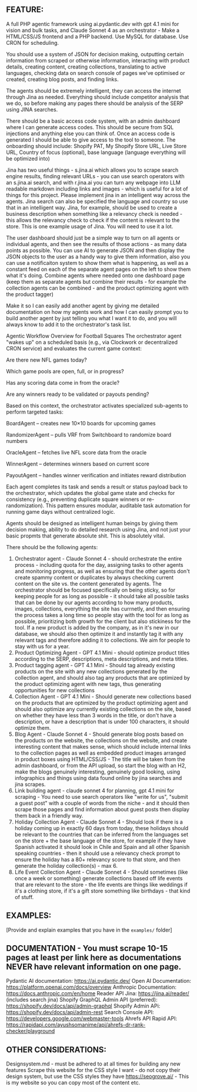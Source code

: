 ## FEATURE:

A full PHP agentic framework using ai.pydantic.dev with gpt 4.1 mini for vision and bulk tasks, and Claude Sonnet 4 as an orchestrator - Make a HTML/CSS/JS frontend and a PHP backend. Use MySQL for database. Use CRON for scheduling.

You should use a system of JSON for decision making, outputting certain information from scraped or otherwise information, interacting with product details, creating content, creating collections, translating to active languages, checking data on search console of pages we've optimised or created, creating blog posts, and finding links. 

The agents should be extremely intelligent, they can access the internet through Jina as needed. Everything should include competitor analysis that we do, so before making any pages there should be analysis of the SERP using JINA searches.

There should be a basic access code system, with an admin dashboard where I can generate access codes. This should be secure from SQL injections and anything else you can think of. Once an access code is generated I should be able to give access to the tool to someone. The onboarding should include: Shopify PAT, My Shopify Store URL, Live Store URL, Country of focus (optional), base language (language everything will be optimized into)

Jina has two useful things - s.jina.ai which allows you to scrape search engine results, finding relevant URLs - you can use search operators with an s.jina.ai search, and with r.jina.ai you can turn any webpage into LLM readable markdown including links and images - which is useful for a lot of things for this project. Please implement jina in an intelligent way across the agents. Jina search can also be specified the language and country so use that in an intelligent way. Jina, for example, should be used to create a business description when something like a relevancy check is needed - this allows the relevancy check to check if the content is relevant to the store. This is one example usage of Jina. You will need to use it a lot.

The user dashboard should just be a simple way to turn on all agents or individual agents, and then see the results of those actions - as many data points as possible. You can use AI to generate JSON and then display the JSON objects to the user as a handy way to give them information, also you can use a notificaiton system to show them what is happening, as well as a constant feed on each of the separate agent pages on the left to show them what it's doing. Combine agents where needed onto one dashboard page (keep them as separate agents but combine their results - for example the collection agents can be combined - and the product optimizing agent with the product tagger)

Make it so I can easily add another agent by giving me detailed documentation on how my agents work and how I can easily prompt you to build another agent by just telling you what I want it to do, and you will always know to add it to the orchestrator's task list.

Agentic Workflow Overview for Football Squares
The orchestrator agent "wakes up" on a scheduled basis (e.g., via Clockwork or decentralized CRON service) and evaluates the current game context:

Are there new NFL games today?

Which game pools are open, full, or in progress?

Has any scoring data come in from the oracle?

Are any winners ready to be validated or payouts pending?

Based on this context, the orchestrator activates specialized sub-agents to perform targeted tasks:

BoardAgent – creates new 10×10 boards for upcoming games

RandomizerAgent – pulls VRF from Switchboard to randomize board numbers

OracleAgent – fetches live NFL score data from the oracle

WinnerAgent – determines winners based on current score

PayoutAgent – handles winner verification and initiates reward distribution

Each agent completes its task and sends a result or status payload back to the orchestrator, which updates the global game state and checks for consistency (e.g., preventing duplicate square winners or re-randomization). This pattern ensures modular, auditable task automation for running game days without centralized logic.

Agents should be designed as intelligent human beings by giving them decision making, ability to do detailed research using Jina, and not just your basic propmts that generate absolute shit. This is absolutely vital.

There should be the following agents:

1. Orchestrator agent - Claude Sonnet 4 - should orchestrate the entire process - including quota for the day, assigning tasks to other agents and monitoring progress, as well as ensuring that the other agents don't create spammy content or duplicates by always checking current content on the site vs. the content generated by agents. The orchestrator should be focused specifically on being sticky, so for keeping people for as long as possible - it should take all possible tasks that can be done by our agents according to how many products, images, collections, everything the site has currnetly, and then ensuring the process takes a long time so people stay with the tool for as long as possible, prioritizing both growth for the client but also stickiness for the tool. If a new product is added by the company, as in it's new in our database, we should also then optimize it and instantly tag it with any relevant tags and therefore adding it to collections. We aim for people to stay with us for a year.
2. Product Optimizing Agent - GPT 4.1 Mini - should optimize product titles according to the SERP, descriptions, meta descriptions, and meta titles.
3. Product tagging agent - GPT 4.1 Mini - Should tag already existing products on the site with any new collections generated by the collection agent, and should also tag any products that are optimized by the product optimizing agent with new tags, thus generating opportunities for new collections
4. Collection Agent - GPT 4.1 Mini - Should generate new collections based on the products that are optimized by the product optimizing agent and should also optimize any currently existing collections on the site, based on whether they have less than 3 words in the title, or don't have a description, or have a description that is under 100 characters, it should optimize them. 
5. Blog Agent - Claude Sonnet 4 - Should generate blog posts based on the products on the website, the collections on the website, and create interesting content that makes sense, which should include internal links to the collection pages as well as embedded product images arranged in product boxes using HTML/CSS/JS - The title will be taken from the admin dashboard, or from the API upload, so start the blog with an H2, make the blogs genuinely interesting, genuinely good looking, using infographics and things using data found online by jina searches and jina scrapes.
6. Link building agent - claude sonnet 4 for planning, gpt 4.1 mini for scraping - You need to use search operators like "write for us", "submit a guest post" with a couple of words from the niche - and it should then scrape those pages and find information about guest posts then display them back in a friendly way.
7. Holiday Collection Agent - Claude Sonnet 4 - Should look if there is a holiday coming up in exactly 60 days from today, these holidays should be relevant to the countries that can be inferred from the languages set on the store + the base language of the store, for example if they have Spanish activated it should look in Chile and Spain and all other Spanish speaking countries - then it should use a relevancy check prompt to ensure the holiday has a 80+ relevancy score to that store, and then generate the holiday collection(s) - max 6.
8. Life Event Collection Agent - Claude Sonnet 4 - Should sometimes (like once a week or something) generate collections based off life events that are relevant to the store - the life events are things like weddings if it's a clothing store, if it's a gift store something like birthdays - that kind of stuff. 



## EXAMPLES:

[Provide and explain examples that you have in the `examples/` folder]

## DOCUMENTATION - You must scrape 10-15 pages at least per link here as documentations NEVER have relevant information on one page.

Pydantic AI documentation: https://ai.pydantic.dev/
Open AI Documentation: https://platform.openai.com/docs/overview
Anthropic Documentation: https://docs.anthropic.com/en/home
Reader API Jina: https://jina.ai/reader/ (includes search jina)
Shopify GraphQL Admin API (preferred): https://shopify.dev/docs/api/admin-graphql
Shopify Admin APi: https://shopify.dev/docs/api/admin-rest
Search Console API: https://developers.google.com/webmaster-tools
Ahrefs API Rapid API: https://rapidapi.com/ayushsomanime/api/ahrefs-dr-rank-checker/playground


## OTHER CONSIDERATIONS:

Designsystem.md - must be adhered to at all times for building any new features
Scrape this website for the CSS style I want - do not copy their design system, but use the CSS styles they have https://seogrove.ai/ - This is my website so you can copy most of the content etc.
